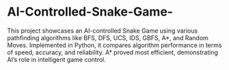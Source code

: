 # AI-Controlled-Snake-Game-
This project showcases an AI-controlled Snake Game using various pathfinding algorithms like BFS, DFS, UCS, IDS, GBFS, A*, and Random Moves. Implemented in Python, it compares algorithm performance in terms of speed, accuracy, and reliability. A* proved most efficient, demonstrating AI’s role in intelligent game control.

